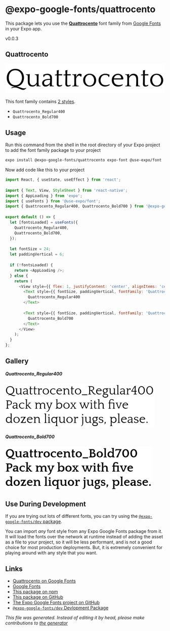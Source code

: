 # @expo-google-fonts/quattrocento

This package lets you use the [**Quattrocento**](https://fonts.google.com/specimen/Quattrocento) font family from [Google Fonts](https://fonts.google.com/) in your Expo app.

v0.0.3

## Quattrocento

![Quattrocento](./font-family.png)

This font family contains [2 styles](#gallery).

- `Quattrocento_Regular400`
- `Quattrocento_Bold700`

## Usage

Run this command from the shell in the root directory of your Expo project to add the font family package to your project
```sh
expo install @expo-google-fonts/quattrocento expo-font @use-expo/font
```

Now add code like this to your project
```js
import React, { useState, useEffect } from 'react';

import { Text, View, StyleSheet } from 'react-native';
import { AppLoading } from 'expo';
import { useFonts } from '@use-expo/font';
import { Quattrocento_Regular400, Quattrocento_Bold700 } from '@expo-google-fonts/quattrocento';

export default () => {
  let [fontsLoaded] = useFonts({
    Quattrocento_Regular400,
    Quattrocento_Bold700,
  });

  let fontSize = 24;
  let paddingVertical = 6;

  if (!fontsLoaded) {
    return <AppLoading />;
  } else {
    return (
      <View style={{ flex: 1, justifyContent: 'center', alignItems: 'center' }}>
        <Text style={{ fontSize, paddingVertical, fontFamily: 'Quattrocento_Regular400' }}>
          Quattrocento_Regular400
        </Text>

        <Text style={{ fontSize, paddingVertical, fontFamily: 'Quattrocento_Bold700' }}>
          Quattrocento_Bold700
        </Text>
      </View>
    );
  }
};

```

## Gallery

##### Quattrocento_Regular400
![Quattrocento_Regular400](./5889732ed96c5175bebb886a2f99f90cbf93d54ad643f7cf5376b4532c385aaa.ttf.png)

##### Quattrocento_Bold700
![Quattrocento_Bold700](./72919cef5349b9fa016e032e20becd479cf50e5b1a159f0b68747631e333ae6c.ttf.png)


## Use During Development

If you are trying out lots of different fonts, you can try using the [`@expo-google-fonts/dev` package](https://www.npmjs.com/package/@expo-google-fonts/dev).

You can import *any* font style from any Expo Google Fonts package from it. It will load the fonts
over the network at runtime instead of adding the asset as a file to your project, so it will be 
less performant, and is not a good choice for most production deployments. But, it is extremely convenient
for playing around with any style that you want.

## Links

- [Quattrocento on Google Fonts](https://fonts.google.com/specimen/Quattrocento)
- [Google Fonts](https://fonts.google.com/)
- [This package on npm](https://www.npmjs.com/package/@expo-google-fonts/quattrocento)
- [This package on GitHub](https://github.com/expo/google-fonts/tree/master/font-packages/quattrocento)
- [The Expo Google Fonts project on GitHub](https://github.com/expo/google-fonts)
- [`@expo-google-fonts/dev` Devlopment Package](https://github.com/expo/google-fonts/tree/master/font-packages/dev)


*This file was generated. Instead of editing it by head, please make contributions to [the generator](https://github.com/expo/google-fonts/tree/master/packages/generator)*

